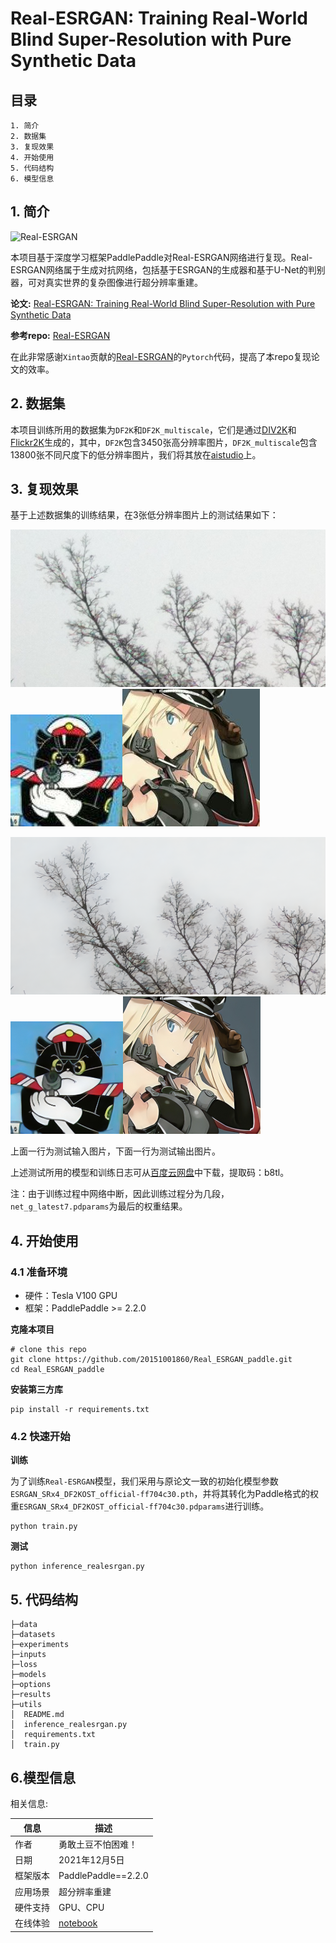# Real-ESRGAN: Training Real-World Blind Super-Resolution with Pure Synthetic Data


## 目录

```
1. 简介
2. 数据集
3. 复现效果
4. 开始使用
5. 代码结构
6. 模型信息
```

## 1. 简介
![Real-ESRGAN](https://user-images.githubusercontent.com/52402835/144571624-a29d9a88-d08a-4891-8356-2d9d62798774.jpg)

本项目基于深度学习框架PaddlePaddle对Real-ESRGAN网络进行复现。Real-ESRGAN网络属于生成对抗网络，包括基于ESRGAN的生成器和基于U-Net的判别器，可对真实世界的复杂图像进行超分辨率重建。


**论文:** [Real-ESRGAN: Training Real-World Blind Super-Resolution with Pure Synthetic Data](https://paperswithcode.com/paper/real-esrgan-training-real-world-blind-super)

**参考repo:** [Real-ESRGAN](https://github.com/xinntao/Real-ESRGAN)

在此非常感谢` Xintao `贡献的[Real-ESRGAN](https://github.com/xinntao/Real-ESRGAN)的`Pytorch`代码，提高了本repo复现论文的效率。


## 2. 数据集

本项目训练所用的数据集为```DF2K```和```DF2K_multiscale```，它们是通过[DIV2K](http://data.vision.ee.ethz.ch/cvl/DIV2K/DIV2K_train_HR.zip)和[Flickr2K](https://cv.snu.ac.kr/research/EDSR/Flickr2K.tar)生成的，其中，```DF2K```包含3450张高分辨率图片，```DF2K_multiscale```包含13800张不同尺度下的低分辨率图片，我们将其放在[aistudio](https://aistudio.baidu.com/aistudio/datasetdetail/119372)上。

## 3. 复现效果
基于上述数据集的训练结果，在3张低分辨率图片上的测试结果如下：

![test_input1](inputs/00003.png)![test_input2](inputs/0014.jpg)![test_input3](inputs/0030.jpg)

<img src='results/00003_out.png' width = '513px'><img src='results/0014_out.jpg' width = '180px'><img src='results/0030_out.jpg' width = '220px'>

上面一行为测试输入图片，下面一行为测试输出图片。

上述测试所用的模型和训练日志可从[百度云网盘](https://pan.baidu.com/s/1mWO8aGCNdpRf8vXJIPjGYg)中下载，提取码：b8tl。

注：由于训练过程中网络中断，因此训练过程分为几段，```net_g_latest7.pdparams```为最后的权重结果。

## 4. 开始使用

### 4.1 准备环境

- 硬件：Tesla V100 GPU
- 框架：PaddlePaddle >= 2.2.0


**克隆本项目**
```
# clone this repo
git clone https://github.com/20151001860/Real_ESRGAN_paddle.git
cd Real_ESRGAN_paddle
```
**安装第三方库**
```
pip install -r requirements.txt
```

### 4.2 快速开始

**训练**


为了训练`Real-ESRGAN`模型，我们采用与原论文一致的初始化模型参数`ESRGAN_SRx4_DF2KOST_official-ff704c30.pth`，并将其转化为Paddle格式的权重`ESRGAN_SRx4_DF2KOST_official-ff704c30.pdparams`进行训练。
```
python train.py
```

**测试**

```
python inference_realesrgan.py
```

## 5. 代码结构

```
├─data                          
├─datasets                         
├─experiments                           
├─inputs       
├─loss
├─models
├─options
├─results
├─utils
│  README.md
│  inference_realesrgan.py                                                           
│  requirements.txt                                       
│  train.py                                     

```

## 6.模型信息
相关信息:

| 信息 | 描述 |
| --- | --- |
| 作者 | 勇敢土豆不怕困难！|
| 日期 | 2021年12月5日 |
| 框架版本 | PaddlePaddle==2.2.0 |
| 应用场景 | 超分辨率重建 |
| 硬件支持 | GPU、CPU |
| 在线体验 | [notebook](https://aistudio.baidu.com/aistudio/projectdetail/3156903)|
